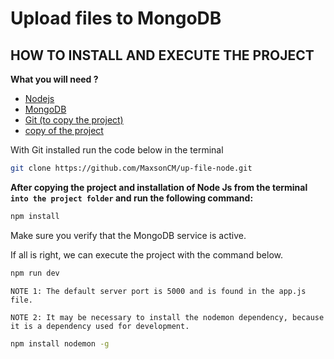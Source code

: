 # Upload files to MongoDB

## HOW TO INSTALL AND EXECUTE THE PROJECT

**What you will need ?**

* [Nodejs](https://nodejs.org/en/)
* [MongoDB](https://www.mongodb.com/download-center/community)
* [Git (to copy the project)](https://git-scm.com/)
* [copy of the project](https://github.com/MaxsonCM/up-file-node)

With Git installed run the code below in the terminal
```bash
git clone https://github.com/MaxsonCM/up-file-node.git
```

**After copying the project and installation of Node Js from the terminal `into the project folder` and run the following command:**

```bash
npm install
```

Make sure you verify that the MongoDB service is active.

If all is right, we can execute the project with the command below.
```bash
npm run dev
```
`NOTE 1: The default server port is 5000 and is found in the app.js file.`

`NOTE 2: It may be necessary to install the nodemon dependency, because it is a dependency used for development.`

```bash
npm install nodemon -g
```
